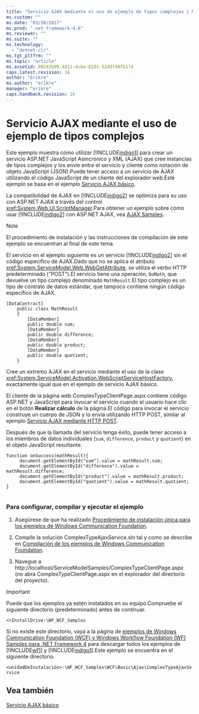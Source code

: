```yaml
---
title: "Servicio AJAX mediante el uso de ejemplo de tipos complejos | Microsoft Docs"
ms.custom: ""
ms.date: "03/30/2017"
ms.prod: ".net-framework-4.6"
ms.reviewer: ""
ms.suite: ""
ms.technology: 
  - "dotnet-clr"
ms.tgt_pltfrm: ""
ms.topic: "article"
ms.assetid: 88242b99-4811-4cbe-8201-52ddf48fb174
caps.latest.revision: 16
author: "Erikre"
ms.author: "erikre"
manager: "erikre"
caps.handback.revision: 16
---
```

# Servicio AJAX mediante el uso de ejemplo de tipos complejos
Este ejemplo muestra cómo utilizar [!INCLUDE[indigo1](../../../../includes/indigo1-md.md)] para crear un servicio ASP.NET JavaScript Asincrónico y XML \(AJAX\) que cree instancias de tipos complejos y los envíe entre el servicio y cliente como notación de objeto JavaScript \(JSON\).Puede tener acceso a un servicio de AJAX utilizando el código JavaScript de un cliente del explorador web.Este ejemplo se basa en el ejemplo [Servicio AJAX básico](../../../../docs/framework/wcf/samples/basic-ajax-service.md).  
  
 La compatibilidad de AJAX en [!INCLUDE[indigo2](../../../../includes/indigo2-md.md)] se optimiza para su uso con ASP.NET AJAX a través del control <xref:System.Web.UI.ScriptManager>.Para obtener un ejemplo sobre cómo usar [!INCLUDE[indigo2](../../../../includes/indigo2-md.md)] con ASP.NET AJAX, vea [AJAX Samples](http://msdn.microsoft.com/es-es/f3fa45b3-44d5-4926-8cc4-a13c30a3bf3e).  
  
> [!NOTE]
>  El procedimiento de instalación y las instrucciones de compilación de este ejemplo se encuentran al final de este tema.  
  
 El servicio en el ejemplo siguiente es un servicio [!INCLUDE[indigo2](../../../../includes/indigo2-md.md)] sin el código específico de AJAX.Dado que no se aplica el atributo <xref:System.ServiceModel.Web.WebGetAttribute>, se utiliza el verbo HTTP predeterminado \("POST"\).El servicio tiene una operación, `DoMath`, que devuelve un tipo complejo denominado `MathResult`.El tipo complejo es un tipo de contrato de datos estándar, que tampoco contiene ningún código específico de AJAX.  
  
```  
[DataContract]  
    public class MathResult  
    {  
        [DataMember]  
        public double sum;  
        [DataMember]  
        public double difference;  
        [DataMember]  
        public double product;  
        [DataMember]  
        public double quotient;  
    }  
```  
  
 Cree un extremo AJAX en el servicio mediante el uso de la clase <xref:System.ServiceModel.Activation.WebScriptServiceHostFactory>, exactamente igual que en el ejemplo de servicio AJAX básico.  
  
 El cliente de la página web ComplexTypeClientPage.aspx contiene código ASP.NET y JavaScript para invocar el servicio cuando el usuario hace clic en el botón **Realizar cálculo** de la página.El código para invocar el servicio construye un cuerpo de JSON y lo envía utilizando HTTP POST, similar al ejemplo [Servicio AJAX mediante HTTP POST](../../../../docs/framework/wcf/samples/ajax-service-using-http-post.md).  
  
 Después de que la llamada del servicio tenga éxito, puede tener acceso a los miembros de datos individuales \(`sum`, `difference`, `product` y `quotient`\) en el objeto JavaScript resultante.  
  
```  
function onSuccess(mathResult){  
     document.getElementById("sum").value = mathResult.sum;  
     document.getElementById("difference").value = mathResult.difference;  
     document.getElementById("product").value = mathResult.product;  
     document.getElementById("quotient").value = mathResult.quotient;  
}  
  
```  
  
### Para configurar, compilar y ejecutar el ejemplo  
  
1.  Asegúrese de que ha realizado [Procedimiento de instalación única para los ejemplos de Windows Communication Foundation](../../../../docs/framework/wcf/samples/one-time-setup-procedure-for-the-wcf-samples.md).  
  
2.  Compile la solución ComplexTypeAjaxService.sln tal y como se describe en [Compilación de los ejemplos de Windows Communication Foundation](../../../../docs/framework/wcf/samples/building-the-samples.md).  
  
3.  Navegue a http:\/\/localhost\/ServiceModelSamples\/ComplexTypeClientPage.aspx \(no abra ComplexTypeClientPage.aspx en el explorador del directorio del proyecto\).  
  
> [!IMPORTANT]
>  Puede que los ejemplos ya estén instalados en su equipo.Compruebe el siguiente directorio \(predeterminado\) antes de continuar.  
>   
>  `<>InstallDrive:\WF_WCF_Samples`  
>   
>  Si no existe este directorio, vaya a la página de [ejemplos de Windows Communication Foundation \(WCF\) y Windows Workflow Foundation \(WF\) Samples para .NET Framework 4](http://go.microsoft.com/fwlink/?LinkId=150780) para descargar todos los ejemplos de [!INCLUDE[wf1](../../../../includes/wf1-md.md)] y [!INCLUDE[indigo1](../../../../includes/indigo1-md.md)].Este ejemplo se encuentra en el siguiente directorio.  
>   
>  `<unidadDeInstalación>:\WF_WCF_Samples\WCF\Basic\Ajax\ComplexTypeAjaxService`  
  
## Vea también  
 [Servicio AJAX básico](../../../../docs/framework/wcf/samples/basic-ajax-service.md)
